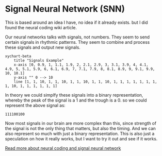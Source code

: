 # Signal Neural Network (SNN)

This is based around an idea I have, no idea if it already exists. but I did found the neural coding wiki article.

Our neural networks talks with signals, not numbers.
They seem to send certain signals in rhythmic patterns. They seem to combine and process these signals and output new signals.

```mermaid
xychart-beta
    title "Signals Example"
    x-axis [0, 0.9, 1, 1.1, 1.9, 2, 2.1, 2.9, 3, 3.1, 3.9, 4, 4.1, 4.9, 5, 5.1, 5.9, 6, 6.1, 6.9, 7, 7.1, 7.9, 8, 8.1, 8.9, 9, 9.1, 9.9, 10, 10.1]
    y-axis "" 0 --> 10
    line [1, 1, 10, 1, 1, 10, 1, 1, 10, 1, 1, 10, 1, 1, 1, 1, 1, 1, 1, 1, 10, 1, 1, 1, 1, 1, 1]
```

In theory we could simplfy these signals into a binary representation, whereby the peak of the signal is a 1 and the trough is a 0.
so we could represent the above signal as:

```
111100100
```

Now most signals in our brain are more complex than this, since strength of the signal is not the only thing that matters, but also the timing. And we can also represent so much with just a binary representation. This is also just a speculation on how it really works, but I want to try it out and see if it works.

[Read more about neural coding and signal neural network](./docs/snn.md)